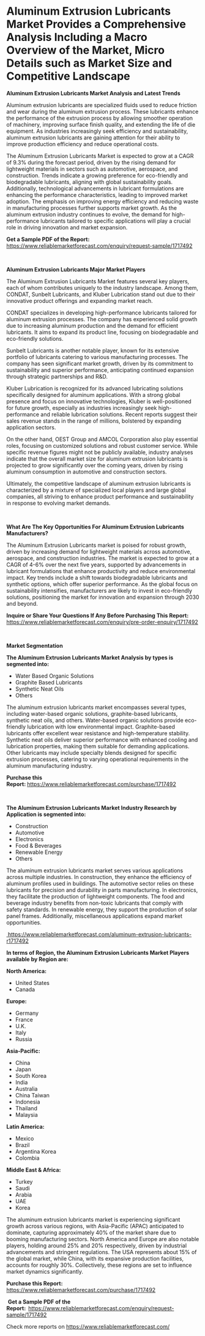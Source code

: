 <p><h1>Aluminum Extrusion Lubricants Market Provides a Comprehensive Analysis Including a Macro Overview of the Market, Micro Details such as Market Size and Competitive Landscape</h1></p><p><strong>Aluminum Extrusion Lubricants Market Analysis and Latest Trends</strong></p>
<p><p>Aluminum extrusion lubricants are specialized fluids used to reduce friction and wear during the aluminum extrusion process. These lubricants enhance the performance of the extrusion process by allowing smoother operation of machinery, improving surface finish quality, and extending the life of die equipment. As industries increasingly seek efficiency and sustainability, aluminum extrusion lubricants are gaining attention for their ability to improve production efficiency and reduce operational costs.</p><p>The Aluminum Extrusion Lubricants Market is expected to grow at a CAGR of 9.3% during the forecast period, driven by the rising demand for lightweight materials in sectors such as automotive, aerospace, and construction. Trends indicate a growing preference for eco-friendly and biodegradable lubricants, aligning with global sustainability goals. Additionally, technological advancements in lubricant formulations are enhancing the performance characteristics, leading to improved market adoption. The emphasis on improving energy efficiency and reducing waste in manufacturing processes further supports market growth. As the aluminum extrusion industry continues to evolve, the demand for high-performance lubricants tailored to specific applications will play a crucial role in driving innovation and market expansion.</p></p>
<p><strong>Get a Sample PDF of the Report:&nbsp;</strong> <a href="https://www.reliablemarketforecast.com/enquiry/request-sample/1717492?utm_campaign=3076&utm_medium=2&utm_source=Github&utm_content=ia&utm_term=25032025&utm_id=aluminum-extrusion-lubricants">https://www.reliablemarketforecast.com/enquiry/request-sample/1717492</a></p>
<p>&nbsp;</p>
<p><strong>Aluminum Extrusion Lubricants Major Market Players</strong></p>
<p><p>The Aluminum Extrusion Lubricants Market features several key players, each of whom contributes uniquely to the industry landscape. Among them, CONDAT, Sunbelt Lubricants, and Kluber Lubrication stand out due to their innovative product offerings and expanding market reach.</p><p>CONDAT specializes in developing high-performance lubricants tailored for aluminum extrusion processes. The company has experienced solid growth due to increasing aluminum production and the demand for efficient lubricants. It aims to expand its product line, focusing on biodegradable and eco-friendly solutions.</p><p>Sunbelt Lubricants is another notable player, known for its extensive portfolio of lubricants catering to various manufacturing processes. The company has seen significant market growth, driven by its commitment to sustainability and superior performance, anticipating continued expansion through strategic partnerships and R&D.</p><p>Kluber Lubrication is recognized for its advanced lubricating solutions specifically designed for aluminum applications. With a strong global presence and focus on innovative technologies, Kluber is well-positioned for future growth, especially as industries increasingly seek high-performance and reliable lubrication solutions. Recent reports suggest their sales revenue stands in the range of millions, bolstered by expanding application sectors.</p><p>On the other hand, OEST Group and AMCOL Corporation also play essential roles, focusing on customized solutions and robust customer service. While specific revenue figures might not be publicly available, industry analyses indicate that the overall market size for aluminum extrusion lubricants is projected to grow significantly over the coming years, driven by rising aluminum consumption in automotive and construction sectors.</p><p>Ultimately, the competitive landscape of aluminum extrusion lubricants is characterized by a mixture of specialized local players and large global companies, all striving to enhance product performance and sustainability in response to evolving market demands.</p></p>
<p>&nbsp;</p>
<p><strong>What Are The Key Opportunities For Aluminum Extrusion Lubricants Manufacturers?</strong></p>
<p><p>The Aluminum Extrusion Lubricants market is poised for robust growth, driven by increasing demand for lightweight materials across automotive, aerospace, and construction industries. The market is expected to grow at a CAGR of 4-6% over the next five years, supported by advancements in lubricant formulations that enhance productivity and reduce environmental impact. Key trends include a shift towards biodegradable lubricants and synthetic options, which offer superior performance. As the global focus on sustainability intensifies, manufacturers are likely to invest in eco-friendly solutions, positioning the market for innovation and expansion through 2030 and beyond.</p></p>
<p><strong>Inquire or Share Your Questions If Any Before Purchasing This Report:</strong> <a href="https://www.reliablemarketforecast.com/enquiry/pre-order-enquiry/1717492?utm_campaign=3076&utm_medium=2&utm_source=Github&utm_content=ia&utm_term=25032025&utm_id=aluminum-extrusion-lubricants">https://www.reliablemarketforecast.com/enquiry/pre-order-enquiry/1717492</a></p>
<p>&nbsp;</p>
<p><strong>Market Segmentation</strong></p>
<p><strong>The Aluminum Extrusion Lubricants Market Analysis by types is segmented into:</strong></p>
<p><ul><li>Water Based Organic Solutions</li><li>Graphite Based Lubricants</li><li>Synthetic Neat Oils</li><li>Others</li></ul></p>
<p><p>The aluminum extrusion lubricants market encompasses several types, including water-based organic solutions, graphite-based lubricants, synthetic neat oils, and others. Water-based organic solutions provide eco-friendly lubrication with low environmental impact. Graphite-based lubricants offer excellent wear resistance and high-temperature stability. Synthetic neat oils deliver superior performance with enhanced cooling and lubrication properties, making them suitable for demanding applications. Other lubricants may include specialty blends designed for specific extrusion processes, catering to varying operational requirements in the aluminum manufacturing industry.</p></p>
<p><strong>Purchase this Report:&nbsp;</strong><a href="https://www.reliablemarketforecast.com/purchase/1717492?utm_campaign=3076&utm_medium=2&utm_source=Github&utm_content=ia&utm_term=25032025&utm_id=aluminum-extrusion-lubricants">https://www.reliablemarketforecast.com/purchase/1717492</a></p>
<p>&nbsp;</p>
<p><strong>The Aluminum Extrusion Lubricants Market Industry Research by Application is segmented into:</strong></p>
<p><ul><li>Construction</li><li>Automotive</li><li>Electronics</li><li>Food & Beverages</li><li>Renewable Energy</li><li>Others</li></ul></p>
<p><p>The aluminum extrusion lubricants market serves various applications across multiple industries. In construction, they enhance the efficiency of aluminum profiles used in buildings. The automotive sector relies on these lubricants for precision and durability in parts manufacturing. In electronics, they facilitate the production of lightweight components. The food and beverage industry benefits from non-toxic lubricants that comply with safety standards. In renewable energy, they support the production of solar panel frames. Additionally, miscellaneous applications expand market opportunities.</p></p>
<p><a href="https://www.reliablemarketforecast.com/aluminum-extrusion-lubricants-r1717492?utm_campaign=3076&utm_medium=2&utm_source=Github&utm_content=ia&utm_term=25032025&utm_id=aluminum-extrusion-lubricants">&nbsp;https://www.reliablemarketforecast.com/aluminum-extrusion-lubricants-r1717492</a></p>
<p><strong>In terms of Region, the Aluminum Extrusion Lubricants Market Players available by Region are:</strong></p>
<p>
    <p> <strong> North America: </strong>
        <ul>
            <li>United States</li>
            <li>Canada</li>
        </ul>
        </p> 
    <p> <strong> Europe: </strong>
        <ul>
            <li>Germany</li>
            <li>France</li>
            <li>U.K.</li>
            <li>Italy</li>
            <li>Russia</li>
        </ul>
        </p> 
    <p> <strong> Asia-Pacific: </strong>
        <ul>
            <li>China</li>
            <li>Japan</li>
            <li>South Korea</li>
            <li>India</li>
            <li>Australia</li>
            <li>China Taiwan</li>
            <li>Indonesia</li>
            <li>Thailand</li>
            <li>Malaysia</li>
        </ul>
        </p> 
    <p> <strong> Latin America: </strong>
        <ul>
            <li>Mexico</li>
            <li>Brazil</li>
            <li>Argentina Korea</li>
            <li>Colombia</li>
        </ul>
        </p> 
    <p> <strong> Middle East & Africa: </strong>
        <ul>
            <li>Turkey</li>
            <li>Saudi</li>
            <li>Arabia</li>
            <li>UAE</li>
            <li>Korea</li>
        </ul>
    </p>
    </p>
<p><p>The aluminum extrusion lubricants market is experiencing significant growth across various regions, with Asia-Pacific (APAC) anticipated to dominate, capturing approximately 40% of the market share due to booming manufacturing sectors. North America and Europe are also notable players, holding around 25% and 20% respectively, driven by industrial advancements and stringent regulations. The USA represents about 15% of the global market, while China, with its expansive production facilities, accounts for roughly 30%. Collectively, these regions are set to influence market dynamics significantly.</p></p>
<p><strong>Purchase this Report: </strong><a href="https://www.reliablemarketforecast.com/purchase/1717492?utm_campaign=3076&utm_medium=2&utm_source=Github&utm_content=ia&utm_term=25032025&utm_id=aluminum-extrusion-lubricants">https://www.reliablemarketforecast.com/purchase/1717492</a></p>
<p>&nbsp;<strong>Get a Sample PDF of the Report:&nbsp;&nbsp;</strong><a href="https://www.reliablemarketforecast.com/enquiry/request-sample/1717492?utm_campaign=3076&utm_medium=2&utm_source=Github&utm_content=ia&utm_term=25032025&utm_id=aluminum-extrusion-lubricants">https://www.reliablemarketforecast.com/enquiry/request-sample/1717492</a></p>
<p><strong></strong></p>
<p>Check more reports on <a href="https://www.reliablemarketforecast.com/?utm_campaign=3076&utm_medium=2&utm_source=Github&utm_content=ia&utm_term=25032025&utm_id=aluminum-extrusion-lubricants">https://www.reliablemarketforecast.com/</a></p>